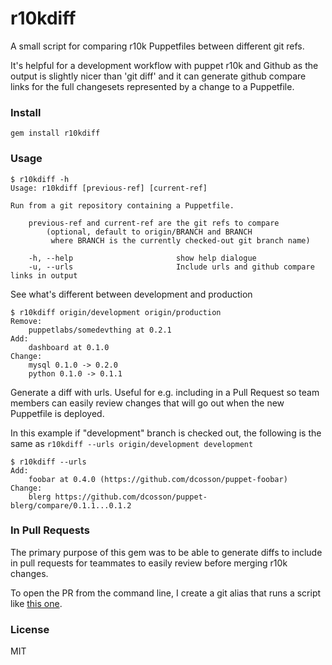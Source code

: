 r10kdiff
=========

A small script for comparing r10k Puppetfiles between different git refs.

It's helpful for a development workflow with puppet r10k and Github as the output is slightly nicer than 'git diff' and it can generate github compare links for the full changesets represented by a change to a Puppetfile.

### Install

    gem install r10kdiff

### Usage

    $ r10kdiff -h
    Usage: r10kdiff [previous-ref] [current-ref]

    Run from a git repository containing a Puppetfile.

        previous-ref and current-ref are the git refs to compare
            (optional, default to origin/BRANCH and BRANCH
             where BRANCH is the currently checked-out git branch name)

        -h, --help                       show help dialogue
        -u, --urls                       Include urls and github compare links in output

See what's different between development and production

    $ r10kdiff origin/development origin/production
    Remove:
        puppetlabs/somedevthing at 0.2.1
    Add:
        dashboard at 0.1.0
    Change:
        mysql 0.1.0 -> 0.2.0
        python 0.1.0 -> 0.1.1

Generate a diff with urls. Useful for e.g. including in a Pull Request so team members can easily review changes that will go out when the new Puppetfile is deployed.

In this example if "development" branch is checked out, the following is the same as `r10kdiff --urls origin/development development`

    $ r10kdiff --urls
    Add:
        foobar at 0.4.0 (https://github.com/dcosson/puppet-foobar)
    Change:
        blerg https://github.com/dcosson/puppet-blerg/compare/0.1.1...0.1.2

### In Pull Requests

The primary purpose of this gem was to be able to generate diffs to include in pull requests for teammates to easily review before merging r10k changes.

To open the PR from the command line, I create a git alias that runs a script like [this one](https://gist.github.com/dcosson/9591444).

### License

MIT
